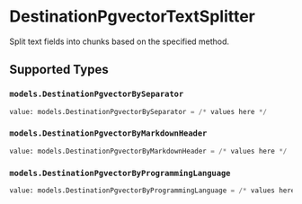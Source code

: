 # DestinationPgvectorTextSplitter

Split text fields into chunks based on the specified method.


## Supported Types

### `models.DestinationPgvectorBySeparator`

```python
value: models.DestinationPgvectorBySeparator = /* values here */
```

### `models.DestinationPgvectorByMarkdownHeader`

```python
value: models.DestinationPgvectorByMarkdownHeader = /* values here */
```

### `models.DestinationPgvectorByProgrammingLanguage`

```python
value: models.DestinationPgvectorByProgrammingLanguage = /* values here */
```

